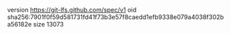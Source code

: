 version https://git-lfs.github.com/spec/v1
oid sha256:7901f0f59d581731fd41f73b3e57f8caedd1efb9338e079a4038f302ba56182e
size 13073
